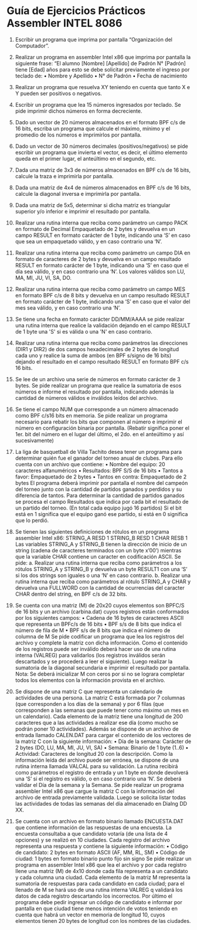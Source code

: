 # Guía  de Ejercicios Prácticos Assembler INTEL 8086

1.	Escribir un programa que imprima por pantalla “Organización del Computador”.

2.	Realizar un programa en assembler Intel x86 que imprima por pantalla la siguiente frase: “El alumno [Nombre] [Apellido] de Padrón N° [Padrón] tiene [Edad] años para esto se debe solicitar previamente el ingreso por teclado de: 
•	Nombre y Apellido
•	N° de Padrón
•	Fecha de nacimiento

3.	Realizar un programa que resuelva XY  teniendo en cuenta que tanto X e Y pueden ser positivos o negativos.

4.	Escribir un programa que lea 15 números ingresados por teclado. Se pide imprimir dichos números en forma decreciente.

5.	Dado un vector de 20 números almacenados en el formato BPF c/s de 16 bits, escriba un programa que calcule el máximo, mínimo y el promedio de los números e imprimirlos por pantalla.
 
6.	Dado un vector de 30 números decimales (positivos/negativos) se pide escribir un programa que invierta el vector, es decir, el último elemento queda en el primer lugar, el anteúltimo en el segundo, etc.

7.	Dada una matriz de 3x3 de números almacenados en BPF c/s de 16 bits, calcule la traza e imprimirla por pantalla.
 
8.	Dada una matriz de 4x4 de números almacenados en BPF c/s de 16 bits, calcule la diagonal inversa e imprimirla por pantalla.
 
9.	Dada una matriz de 5x5, determinar si dicha matriz es triangular superior y/o inferior e imprimir el resultado por pantalla.
 
10.	Realizar una rutina interna que reciba como parámetro un campo PACK en formato de Decimal Empaquetado de 2 bytes y devuelva en un campo RESULT en formato carácter de 1 byte, indicando una ‘S’ en caso que sea un empaquetado válido, y en caso contrario una ‘N’.

11.	Realizar una rutina interna que reciba como parámetro un campo DIA en formato de caracteres de 2 bytes y devuelva en un campo resultado RESULT en formato carácter de 1 byte, indicando una ‘S’ en caso que el día sea válido, y en caso contrario una ‘N’.
Los valores válidos son LU, MA, MI, JU, VI, SA, DO.
 
12.	Realizar una rutina interna que reciba como parámetro un campo MES en formato BPF c/s de 8 bits y devuelva en un campo resultado RESULT en formato carácter de 1 byte, indicando una ‘S’ en caso que el valor del mes sea válido, y en caso contrario una ‘N’.

13.	Se tiene una fecha en formato carácter DD/MM/AAAA se pide realizar una rutina interna que realice la validación dejando en el campo RESULT de 1 byte una 'S' si es válida o una 'N' en caso contrario.

14.	Realizar una rutina interna que reciba como parámetros las direcciones (DIR1 y DIR2) de dos campos hexadecimales de 2 bytes de longitud cada uno y realice la suma de ambos (en BPF s/signo de 16 bits) dejando el resultado en el campo resultado RESULT en formato BPF c/s 16 bits.
 
15.	Se lee de un archivo una serie de números en formato carácter de 3 bytes. Se pide realizar un programa que realice la sumatoria de esos números e informe el resultado por pantalla, indicando además la cantidad de números válidos e inválidos leídos del archivo.

16.	Se tiene el campo NUM que corresponde a un número almacenado como BPF c/s16 bits en memoria. Se pide realizar un programa necesario para rebatir los bits que componen al número e imprimir el número en configuración binaria por pantalla. (Rebatir significa poner el 1er. bit del número en el lugar del último, el 2do. en el anteúltimo y así sucesivamente)

17.	La liga de basquetball de Villa Tachito desea tener un programa para determinar quién fue el ganador del torneo anual de clubes.  Para ello cuenta con un archivo que contiene:
•	Nombre del equipo: 20 caracteres alfanuméricos
•	Resultados: BPF S/S de 16 bits
•	Tantos a favor: Empaquetado de 2 bytes
•	Tantos en contra: Empaquetado de 2 bytes
El programa deberá imprimir por pantalla el nombre del campeón del torneo junto con la cantidad de partidos ganados y perdidos y su diferencia de tantos.  Para determinar la cantidad de partidos ganados se procesa el campo Resultados que indica por cada bit el resultado de un partido del torneo. (En total cada equipo jugó 16 partidos) Si el bit está en 1 significa que el equipo ganó ese partido, si está en 0 significa que lo perdió.

18.	Se tienen las siguientes definiciones de rótulos en un programa assembler Intel x86:
	STRING_A    	RESD  1
	STRING_B   		RESD  1
	CHAR    		RESB  1
Las variables STRING_A y STRING_B tienen la dirección de inicio de un string (cadena de caracteres terminados con un byte x’00’) mientras que la variable CHAR contiene un caracter en codificación ASCII. Se pide:
a.	Realizar una rutina interna que reciba como parámetros a los rótulos STRING_A y STRING_B y devuelva un byte RESULT1 con una ‘S’ si los dos strings son iguales o una ‘N’ en caso contrario. 
b.	Realizar una rutina interna que reciba como parámetros al rótulo STRING_A y CHAR y devuelva una FULLWORD con la cantidad de ocurrencias del caracter CHAR dentro del string, en BPF c/s de 32 bits.

19.	Se cuenta con una matriz (M) de 20x20 cuyos elementos son BPFC/S de 16 bits y un archivo (carbina.dat) cuyos registros están conformados por los siguientes campos:
	• Cadena de 16 bytes de caracteres ASCII que representa un BPFc/s de 16 bits
	• BPF s/s de 8 bits que indica el número de fila de M
	• BPF s/s de 8 bits que indica el número de columna de M
 Se pide codificar un programa que lea los registros del archivo y complete la matriz con dicha información.  Como el contenido de los registros puede ser inválido deberá hacer uso de una rutina interna (VALREG) para validarlos (los registros inválidos serán descartados y se procederá a leer el siguiente).  Luego realizar la sumatoria de la diagonal secundaria e imprimir el resultado por pantalla.
Nota: Se deberá inicializar M con ceros por si no se lograra completar todos los elementos con la información provista en el archivo.

20.	Se dispone de una matriz C que representa un calendario de actividades de una persona. La matriz C está formada por 7 columnas (que corresponden a los días de la semana) y por 6 filas (que corresponden a las semanas que puede tener como máximo un mes en un calendario). Cada elemento de la matriz tiene una longitud de 200 caracteres que a las actividades a realizar ese día (como mucho se podrán poner 10 actividades). 
Además se dispone de un archivo de entrada llamado CALEN.DAT para cargar el contenido de los vectores de la matriz C con la siguiente información:
•	Día de la semana: Carácter de 2 bytes (DO, LU, MA, MI, JU, VI, SA)
•	Semana: Binario de 1 byte (1..6)
•	Actividad: Caracteres de longitud 20 con la descripción.
Como la información leída del archivo puede ser errónea, se dispone de una rutina interna llamada VALCAL para su validación. La rutina recibirá como parámetros el registro de entrada y un 1 byte en donde devolverá una ‘S’ si el registro es válido, o en caso contrario una ‘N’. Se deberá validar el Día de la semana y la Semana.
Se pide realizar un programa assembler Intel x86 que cargue la matriz C con la información del archivo de entrada previamente validada. Luego se solicita listar todas las actividades de todas las semanas del día almacenado en DiaIng	DD	XX.

21.	Se cuenta con un archivo en formato binario llamado ENCUESTA.DAT que contiene información de las respuestas de una encuesta.  La encuesta consultaba a que candidato votaría (de una lista de 4 opciones) y se realizó en 10 ciudades.
Cada registro del archivo representa una respuesta y contiene la siguiente información:
•	Código de candidato: 2 bytes en formato ASCII (AF, MM, RL, SM)
•	Código de ciudad: 1 bytes en formato binario punto fijo sin signo 
Se pide realizar un programa en assembler Intel x86 que lea el archivo y por cada registro llene una matriz (M) de 4x10 donde cada fila representa a un candidato y cada columna una ciudad.  Cada elemento de la matriz M representa la sumatoria de respuestas para cada candidato en cada ciudad; para el llenado de M se hará uso de una rutina interna VALREG q validará los datos de cada registro descartando los incorrectos. 
Por último el programa debe pedir ingresar un código de candidato e informar por pantalla en que ciudad tiene menos intención de votos teniendo en cuenta que habrá un vector en memoria de longitud 10, cuyos elementos tienen 20 bytes de longitud con los nombres de las ciudades.


